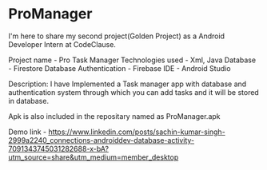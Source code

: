 # ProManager

I'm here to share my second project(Golden Project) as a Android Developer Intern at CodeClause.

Project name - Pro Task Manager
Technologies used - Xml, Java
Database - Firestore Database
Authentication - Firebase
IDE - Android Studio

Description:
I have Implemented a Task manager app with database and authentication system through which you can add tasks and it will be stored in database.

Apk is also included in the repositary named as ProManager.apk

Demo link - https://www.linkedin.com/posts/sachin-kumar-singh-2999a2240_connections-androiddev-database-activity-7091343745031282688-x-bA?utm_source=share&utm_medium=member_desktop
